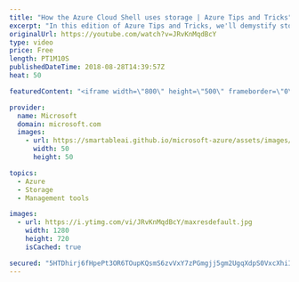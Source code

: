 ```yaml
---
title: "How the Azure Cloud Shell uses storage | Azure Tips and Tricks"
excerpt: "In this edition of Azure Tips and Tricks, we'll demystify storage in the Azure Cloud Shell. When creating an Azure storage account, it will use the storage account to persist any of the information you might need whenever you're interacting with your resources.   For more tips and tricks, visit: http://azuredev.tips/"
originalUrl: https://youtube.com/watch?v=JRvKnMqdBcY
type: video
price: Free
length: PT1M10S
publishedDateTime: 2018-08-28T14:39:57Z
heat: 50

featuredContent: "<iframe width=\"800\" height=\"500\" frameborder=\"0\" src=\"https://www.youtube.com/embed/JRvKnMqdBcY\" allow=\"accelerometer; autoplay; encrypted-media; gyroscope; picture-in-picture\" allowfullscreen></iframe>"

provider:
  name: Microsoft
  domain: microsoft.com
  images:
    - url: https://smartableai.github.io/microsoft-azure/assets/images/organizations/microsoft.com-50x50.jpg
      width: 50
      height: 50

topics:
  - Azure
  - Storage
  - Management tools

images:
  - url: https://i.ytimg.com/vi/JRvKnMqdBcY/maxresdefault.jpg
    width: 1280
    height: 720
    isCached: true

secured: "5HTDhirj6fHpePt3OR6TOupKQsmS6zvVxY7zPGmgjj5gm2UgqXdpS0VxcXhiIQgge4paeJDkYjizrfYERC3Pc3X7nHT3sONjs0RBrG1A1mfTCNIS7/ulqdMSM3xYszsIBQW8//D/EB1/UUcttyCMky/AnD6p1eeF8Ua0BfdSmgZzU2Dp1aNHHQrCWdRGgAQgW9hPiefpsJdpQE3iaexeQQB5OhZJyuiG2yuBobhh5VVjf7zzmb7n+h/AltjJcV14kfTWdjWCKThIDz03Z+AT4k9mHbfpVZXPE6El4NwE/QiEjRTxoGLEeEpu76sP4J0CIukoK7bM4HyGYzPhfUfYg7zPJ7663GiBviNucKUX8JSw/M93e/Eza/PJeKIPc/TWy+DBOC2y/jX6+F97kADp9rHULeSidxmdO8xiLBAYanU=;kqrybgv68DRdaH/olOGW6A=="
---
```


